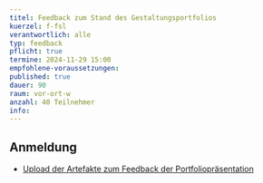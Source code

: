 ```yaml
---
titel: Feedback zum Stand des Gestaltungsportfolios
kuerzel: f-fsl
verantwortlich: alle
typ: feedback
pflicht: true
termine: 2024-11-29 15:00
empfohlene-voraussetzungen: 
published: true
dauer: 90
raum: vor-ort-w
anzahl: 40 Teilnehmer
info:
---
```


## Anmeldung

- [Upload der Artefakte zum Feedback der Portfoliopräsentation](https://ilu.th-koeln.de/ilias.php?baseClass=ilrepositorygui&ref_id=431172)
